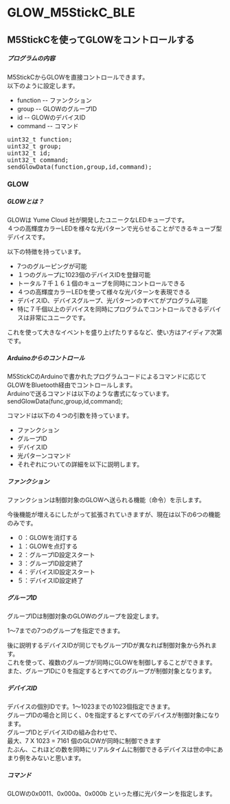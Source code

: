 # GLOW_M5StickC_BLE
## M5StickCを使ってGLOWをコントロールする
##### プログラムの内容
M5StickCからGLOWを直接コントロールできます。<br>
以下のように設定します。
- function -- ファンクション
- group -- GLOWのグループID
- id -- GLOWのデバイスID
- command -- コマンド

<pre>
uint32_t function;
uint32_t group;
uint32_t id;
uint32_t command;
sendGlowData(function,group,id,command);
</pre>

### GLOW
##### GLOWとは？
GLOWは Yume Cloud 社が開発したユニークなLEDキューブです。<br>
４つの高輝度カラーLEDを様々な光パターンで光らせることができるキューブ型デバイスです。

以下の特徴を持っています。

- 7つのグルーピングが可能
- １つのグループに1023個のデバイスIDを登録可能
- トータル７千１６１個のキューブを同時にコントロールできる
- ４つの高輝度カラーLEDを使って様々な光パターンを表現できる
- デバイスID、デバイスグループ、光パターンのすべてがプログラム可能
- 特に７千個以上のデバイスを同時にプログラムでコントロールできるデバイスは非常にユニークです。

これを使って大きなイベントを盛り上げたりするなど、使い方はアイディア次第です。

##### Arduinoからのコントロール

M5StickCのArduinoで書かれたプログラムコードによるコマンドに応じてGLOWをBluetooth経由でコントロールします。<br>
Arduinoで送るコマンドは以下のような書式になっています。<br>
sendGlowData(func,group,id,command);

コマンドは以下の４つの引数を持っています。

- ファンクション
- グループID
- デバイスID
- 光パターンコマンド
- それぞれについての詳細を以下に説明します。

##### ファンクション
ファンクションは制御対象のGLOWへ送られる機能（命令）を示します。

今後機能が増えるにしたがって拡張されていきますが、現在は以下の6つの機能のみです。

- ０：GLOWを消灯する
- １：GLOWを点灯する
- ２：グループID設定スタート
- ３：グループID設定終了
- ４：デバイスID設定スタート
- ５：デバイスID設定終了

##### グループID
グループIDは制御対象のGLOWのグループを設定します。

1～7までの7つのグループを指定できます。

後に説明するデバイスIDが同じでもグループIDが異なれば制御対象から外れます。<br>
これを使って、複数のグループが同時にGLOWを制御しすることができます。<br>
また、グループIDに０を指定するとすべてのグループが制御対象となります。

##### デバイスID
デバイスの個別IDです。1～1023までの1023個指定できます。<br>
グループIDの場合と同じく、0を指定するとすべてのデバイスが制御対象になります。<br>
グループIDとデバイスIDの組み合わせで、<br>
最大、7 X 1023 = 7161 個のGLOWが同時に制御できます<br>
たぶん、これほどの数を同時にリアルタイムに制御できるデバイスは世の中にあまり例をみないと思います。

##### コマンド
GLOWの0x0011、0x000a、0x000b といった様に光パターンを指定します。
